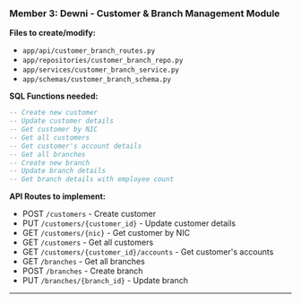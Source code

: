 ### **Member 3: Dewni - Customer & Branch Management Module**

**Files to create/modify:**
- `app/api/customer_branch_routes.py`
- `app/repositories/customer_branch_repo.py`
- `app/services/customer_branch_service.py`
- `app/schemas/customer_branch_schema.py`

**SQL Functions needed:**
```sql
-- Create new customer
-- Update customer details
-- Get customer by NIC
-- Get all customers
-- Get customer's account details
-- Get all branches
-- Create new branch
-- Update branch details
-- Get branch details with employee count
```

**API Routes to implement:**
- POST `/customers` - Create customer
- PUT `/customers/{customer_id}` - Update customer details
- GET `/customers/{nic}` - Get customer by NIC
- GET `/customers` - Get all customers
- GET `/customers/{customer_id}/accounts` - Get customer's accounts
- GET `/branches` - Get all branches
- POST `/branches` - Create branch
- PUT `/branches/{branch_id}` - Update branch

---
